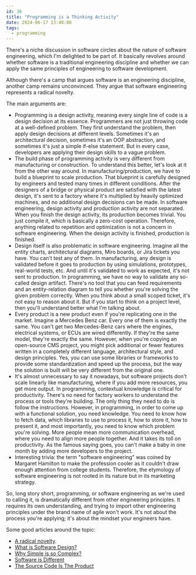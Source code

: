 ```yaml
---
id: 36
title: "Programming is a Thinking Activity"
date: 2024-06-17 13:40:00
tags:
  - programming
---
```


There's a niche discussion in software circles about the nature of software engineering, which I'm delighted to be part of. It basically revolves around whether software is a traditional engineering discipline and whether we can apply the same principles of engineering to software development.

Although there's a camp that argues software is an engineering discipline, another camp remains unconvinced. They argue that software engineering represents a radical novelty.

The main arguments are:

- Programming is a design activity, meaning every single line of code is a design decision at its essence. Programmers are not just throwing code at a well-defined problem. They first understand the problem, then apply design decisions at different levels. Sometimes it's an architectural decision, sometimes it's an OOP abstraction, and sometimes it's just a simple if-else statement. But in every case, developers are applying their design skills to a vague problem.
- The build phase of programming activity is very different from manufacturing or construction. To understand this better, let's look at it from the other way around. In manufacturing/production, we have to build a blueprint to scale production. That blueprint is carefully designed by engineers and tested many times in different conditions. After the designers of a bridge or physical product are satisfied with the latest design, it's sent to a factory where it's multiplied by heavily optimized machines, and no additional design decisions can be made. In software engineering, design activity and production activity are not separated. When you finish the design activity, its production becomes trivial. You just compile it, which is basically a zero-cost operation. Therefore, anything related to repetition and optimization is not a concern in software engineering. When the design activity is finished, production is finished.
- Design itself is also problematic in software engineering. Imagine all the entity charts, architectural diagrams, Miro boards, or Jira tickets you have. You can't test any of them. In manufacturing, any design is validated before it goes to production by using simulations, prototypes, real-world tests, etc. And until it's validated to work as expected, it's not sent to production. In programming, we have no way to validate any so-called design artifact. There's no tool that you can feed requirements and an entity-relation diagram to tell you whether you're solving the given problem correctly. When you think about a small scoped ticket, it's not easy to reason about it. But if you start to think on a project level, then you'll understand better what I'm talking about.
- Every product is a new product even if you're replicating one in the market. Imagine a Mercedes Benz car. Every one of them is exactly the same. You can't get two Mercedes-Benz cars where the engines, electrical systems, or ECUs are wired differently. If they're the same model, they're exactly the same. However, when you're copying an open-source CMS project, you might pick additional or fewer features written in a completely different language, architectural style, and design principles. Yes, you can use some libraries or frameworks to provide some standardization and speed up the process, but the way the solution is built will be very different from the original one.
- It's almost unnecessary to say it nowadays, but software projects don't scale linearly like manufacturing, where if you add more resources, you get more output. In programming, contextual knowledge is critical for productivity. There's no need for factory workers to understand the process or tools they're building. The only thing they need to do is follow the instructions. However, in programming, in order to come up with a functional solution, you need knowledge. You need to know how to fetch data, which libraries to use to process it, how to store it, how to present it, and most importantly, you need to know which problem you're solving. More people mean more communication overhead, where you need to align more people together. And it takes its toll on productivity. As the famous saying goes, you can't make a baby in one month by adding more developers to the project.
- Interesting trivia: the term "software engineering" was coined by Margaret Hamilton to make the profession cooler as it couldn't draw enough attention from college students. Therefore, the etymology of software engineering is not rooted in its nature but in its marketing strategy.

So, long story short, programming, or software engineering as we're used to calling it, is dramatically different from other engineering principles. It requires its own understanding, and trying to import other engineering principles under the brand name of agile won't work. It's not about the process you're applying; it's about the mindset your engineers have.

Some good articles around the topic:

- [A radical novelty](https://dl.acm.org/doi/pdf/10.1145/255471.255589).
- [What is Software Design?](https://www.bleading-edge.com/Publications/C++Journal/Cpjour2.htm)
- [Why Simple is so Complex?](https://itnext.io/why-simple-is-so-complex-362bc835b763)
- [Software is Different](https://wiki.c2.com/?SoftwareIsDifferent)
- [The Source Code Is The Product](https://wiki.c2.com/?TheSourceCodeIsTheProduct)
